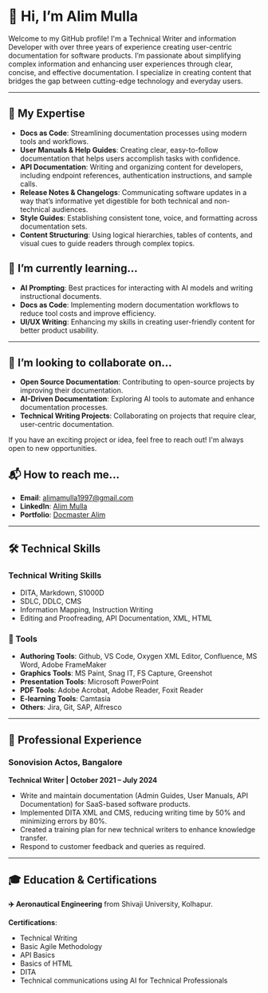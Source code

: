 # 👋 Hi, I’m Alim Mulla

Welcome to my GitHub profile! I'm a Technical Writer and information Developer with over three years of experience creating user-centric documentation for software products. I’m passionate about simplifying complex information and enhancing user experiences through clear, concise, and effective documentation. I specialize in creating content that bridges the gap between cutting-edge technology and everyday users.

---

## 👀 My Expertise

- **Docs as Code**: Streamlining documentation processes using modern tools and workflows.
- **User Manuals & Help Guides**: Creating clear, easy-to-follow documentation that helps users accomplish tasks with confidence.
- **API Documentation**: Writing and organizing content for developers, including endpoint references, authentication instructions, and sample calls.
- **Release Notes & Changelogs**: Communicating software updates in a way that’s informative yet digestible for both technical and non-technical audiences.
- **Style Guides**: Establishing consistent tone, voice, and formatting across documentation sets.
- **Content Structuring**: Using logical hierarchies, tables of contents, and visual cues to guide readers through complex topics.  

## 🌱 I’m currently learning...

- **AI Prompting**: Best practices for interacting with AI models and writing instructional documents.
- **Docs as Code**: Implementing modern documentation workflows to reduce tool costs and improve efficiency.
- **UI/UX Writing**: Enhancing my skills in creating user-friendly content for better product usability.

---

## 🤝 I’m looking to collaborate on...

- **Open Source Documentation**: Contributing to open-source projects by improving their documentation.
- **AI-Driven Documentation**: Exploring AI tools to automate and enhance documentation processes.
- **Technical Writing Projects**: Collaborating on projects that require clear, user-centric documentation.


If you have an exciting project or idea, feel free to reach out! I'm always open to new opportunities.

## 📬 How to reach me...

- **Email**: [alimamulla1997@gmail.com](mailto:alimamulla1997@gmail.com)
- **LinkedIn**: [Alim Mulla](https://www.linkedin.com/in/alim-mulla-b769a619b)
- **Portfolio**: [Docmaster Alim](https://github.com/alimamulla)

---

## 🛠️ Technical Skills

### Technical Writing Skills
- DITA, Markdown, S1000D  
- SDLC, DDLC, CMS  
- Information Mapping, Instruction Writing 
- Editing and Proofreading, API Documentation, XML, HTML  

### 🔧 Tools  
- **Authoring Tools**: Github, VS Code, Oxygen XML Editor, Confluence, MS Word, Adobe FrameMaker  
- **Graphics Tools**: MS Paint, Snag IT, FS Capture, Greenshot  
- **Presentation Tools**: Microsoft PowerPoint  
- **PDF Tools**: Adobe Acrobat, Adobe Reader, Foxit Reader  
- **E-learning Tools**: Camtasia  
- **Others**: Jira, Git, SAP, Alfresco

---

## 💼 Professional Experience


### Sonovision Actos, Bangalore  
**Technical Writer | October 2021 – July 2024**  
- Write and maintain documentation (Admin Guides, User Manuals, API Documentation) for SaaS-based software products.  
- Implemented DITA XML and CMS, reducing writing time by 50% and minimizing errors by 80%.  
- Created a training plan for new technical writers to enhance knowledge transfer.
- Respond to customer feedback and queries as required.

---

## 🎓 Education & Certifications

**✈️ Aeronautical Engineering** from Shivaji University, Kolhapur.

**Certifications**:
- Technical Writing  
- Basic Agile Methodology  
- API Basics    
- Basics of HTML  
- DITA
- Technical communications using AI for Technical Professionals
